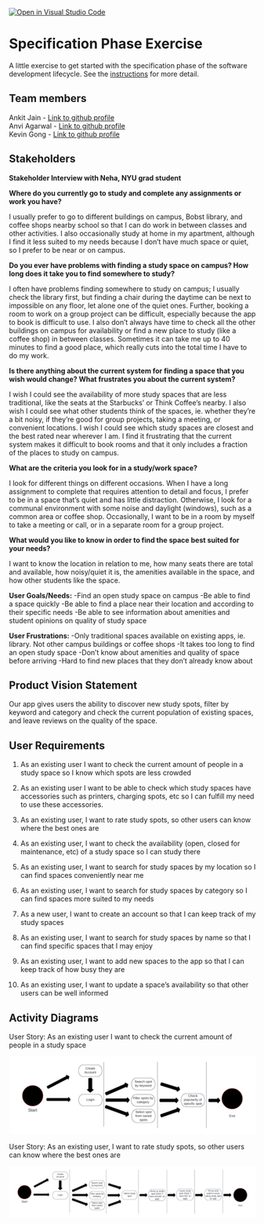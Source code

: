 [![Open in Visual Studio Code](https://classroom.github.com/assets/open-in-vscode-c66648af7eb3fe8bc4f294546bfd86ef473780cde1dea487d3c4ff354943c9ae.svg)](https://classroom.github.com/online_ide?assignment_repo_id=8553967&assignment_repo_type=AssignmentRepo)
# Specification Phase Exercise

A little exercise to get started with the specification phase of the software development lifecycle. See the [instructions](instructions.md) for more detail.

## Team members

Ankit Jain - [Link to github profile](https://github.com/ankit181818) <br/>
Anvi Agarwal - [Link to github profile](https://github.com/agarwalanvi01) <br/>
Kevin Gong - [Link to github profile](https://github.com/kxg202)

## Stakeholders

**Stakeholder Interview with Neha, NYU grad student**
	
**Where do you currently go to study and complete any assignments or work you have?**
	
I usually prefer to go to different buildings on campus, Bobst library, and coffee shops nearby school so that I can do work in between classes and other activities. I also occasionally study at home in my apartment, although I find it less suited to my needs because I don’t have much space or quiet, so I prefer to be near or on campus.

**Do you ever have problems with finding a study space on campus? How long does it take you to find somewhere to study?**

I often have problems finding somewhere to study on campus; I usually check the library first, but finding a chair during the daytime can be next to impossible on any floor, let alone one of the quiet ones. Further, booking a room to work on a group project can be difficult, especially because the app to book is difficult to use. I also don’t always have time to check all the other buildings on campus for availability or find a new place to study (like a coffee shop) in between classes. Sometimes it can take me up to 40 minutes to find a good place, which really cuts into the total time I have to do my work. 

**Is there anything about the current system for finding a space that you wish would change? What frustrates you about the current system?**

I wish I could see the availability of more study spaces that are less traditional, like the seats at the Starbucks’ or Think Coffee’s nearby. I also wish I could see what other students think of the spaces, ie. whether they’re a bit noisy, if they’re good for group projects, taking a meeting, or convenient locations. I wish I could see which study spaces are closest and the best rated near wherever I am. I find it frustrating that the current system makes it difficult to book rooms and that it only includes a fraction of the places to study on campus. 

**What are the criteria you look for in a study/work space?**

I look for different things on different occasions. When I have a long assignment to complete that requires attention to detail and focus, I prefer to be in a space that’s quiet and has little distraction. Otherwise, I look for a communal environment with some noise and daylight (windows), such as a common area or coffee shop. Occasionally, I want to be in a room by myself to take a meeting or call, or in a separate room for a group project. 

**What would you like to know in order to find the space best suited for your needs?**

I want to know the location in relation to me, how many seats there are total and available, how noisy/quiet it is, the amenities available in the space, and how other students like the space. 

**User Goals/Needs:**
-Find an open study space on campus
-Be able to find a space quickly
-Be able to find a place near their location and according to their specific needs
-Be able to see information about amenities and student opinions on quality of study space

**User Frustrations:**
-Only traditional spaces available on existing apps, ie. library. Not other campus buildings or coffee shops
-It takes too long to find an open study space
-Don’t know about amenities and quality of space before arriving
-Hard to find new places that they don’t already know about

## Product Vision Statement

Our app gives users the ability to discover new study spots, filter by keyword and category and check the current population of existing spaces, and leave reviews on the quality of the space.

## User Requirements

1. As an existing user I want to check the current amount of people in a study space so I know which spots are less crowded

2. As an existing user I want to be able to check which study spaces have accessories such as printers, charging spots, etc so I can fulfill my need to use these accessories.

3. As an existing user, I want to rate study spots, so other users can know where the best ones are

4. As an existing user, I want to check the availability (open, closed for maintenance, etc) of a study space so I can study there

5. As an existing user, I want to search for study spaces by my location so I can find spaces conveniently near me

6. As an existing user, I want to search for study spaces by category so I can find spaces more suited to my needs

7. As a new user, I want to create an account so that I can keep track of my study spaces

8. As an existing user, I want to search for study spaces by name so that I can find specific spaces that I may enjoy

9. As an existing user, I want to add new spaces to the app so that I can keep track of how busy they are

10. As an existing user, I want to update a space’s availability so that other users can be well informed

## Activity Diagrams

User Story: As an existing user I want to check the current amount of people in a study space

![Study Spot Availability UML Diagram](Study_Spot_Availability.png)

User Story: As an existing user, I want to rate study spots, so other users can know where the best ones are

![Study Spot Rating UML Diagram](Rate_Study_Spot.png)